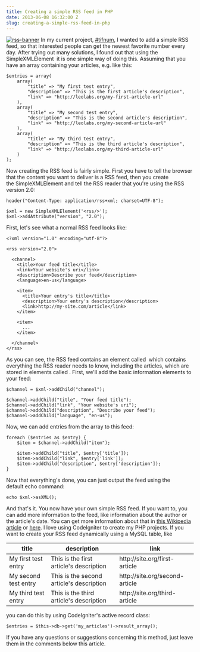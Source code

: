 ```yaml
---
title: Creating a simple RSS feed in PHP
date: 2013-06-08 16:32:00 Z
slug: creating-a-simple-rss-feed-in-php
---
```


[![rss-banner](https://leolabs.imgix.net/2013/06/rss-banner.jpg?max-w=700)](/assets/2013/06/rss-banner.jpg) In my current project, [#tifnum](http://leolabs.org/blog/tifnum-finding-the-internets-favorite-number/ "#TIFNUM – Finding the internet’s favorite number"), I wanted to add a simple RSS feed, so that interested people can get the newest favorite number every day. After trying out many solutions, I found out that using the SimpleXMLElement  it is one simple way of doing this. Assuming that you have an array containing your articles, e.g. like this:
```
$entries = array(
    array(
        "title" => "My first test entry",
        "description" => "This is the first article's description",
        "link" => "http://leolabs.org/my-first-article-url"
    ),
    array(
        "title" => "My second test entry",
        "description" => "This is the second article's description",
        "link" => "http://leolabs.org/my-second-article-url"
    ),
    array(
        "title" => "My third test entry",
        "description" => "This is the third article's description",
        "link" => "http://leolabs.org/my-third-article-url"
    )
);
```
Now creating the RSS feed is fairly simple. First you have to tell the browser that the content you want to deliver is a RSS feed, then you create the SimpleXMLElement and tell the RSS reader that you're using the RSS version 2.0:
```
header("Content-Type: application/rss+xml; charset=UTF-8");

$xml = new SimpleXMLElement('<rss/>');
$xml->addAttribute("version", "2.0");
```
First, let's see what a normal RSS feed looks like:
```
<?xml version="1.0" encoding="utf-8"?>

<rss version="2.0">

  <channel>
    <title>Your feed title</title>
    <link>Your website's uri</link>
    <description>Describe your feed</description>
    <language>en-us</language>

    <item>
      <title>Your entry's title</title>
      <description>Your entry's description</description>
      <link>http://my-site.com/article</link>
    </item>

    <item>
      ...
    </item>

  </channel>
</rss>
```
As you can see, the RSS feed contains an element called <channel> which contains everything the RSS reader needs to know, including the articles, which are stored in elements called <item>. First, we'll add the basic information elements to your feed:
```
$channel = $xml->addChild("channel");

$channel->addChild("title", "Your feed title");
$channel->addChild("link", "Your website's uri");
$channel->addChild("description", "Describe your feed");
$channel->addChild("language", "en-us");
```
Now, we can add entries from the array to this feed:
```
foreach ($entries as $entry) {
    $item = $channel->addChild("item");

    $item->addChild("title", $entry['title']);
    $item->addChild("link", $entry['link']);
    $item->addChild("description", $entry['description']);
}
```
Now that everything's done, you can just output the feed using the default echo command:
```
echo $xml->asXML();
```
And that's it. You now have your own simple RSS feed. If you want to, you can add more information to the feed, like information about the author or the article's date. You can get more information about that in [this Wikipedia article](http://en.wikipedia.org/wiki/RSS) or [here](http://cyber.law.harvard.edu/rss/rss.html). I love using CodeIgniter to create my PHP projects. If you want to create your RSS feed dynamically using a MySQL table, like

<table>

<thead>

<tr>

<th>title</th>

<th>description</th>

<th>link</th>

</tr>

</thead>

<tbody>

<tr>

<td>My first test entry</td>

<td>This is the first article's description</td>

<td>http://site.org/first-article</td>

</tr>

<tr>

<td>My second test entry</td>

<td>This is the second article's description</td>

<td>http://site.org/second-article</td>

</tr>

<tr>

<td>My third test entry</td>

<td>This is the third article's description</td>

<td>http://site.org/third-article</td>

</tr>

</tbody>

</table>

you can do this by using CodeIgniter's active record class:
```
$entries = $this->db->get('my_articles')->result_array();
```
If you have any questions or suggestions concerning this method, just leave them in the comments below this article.
